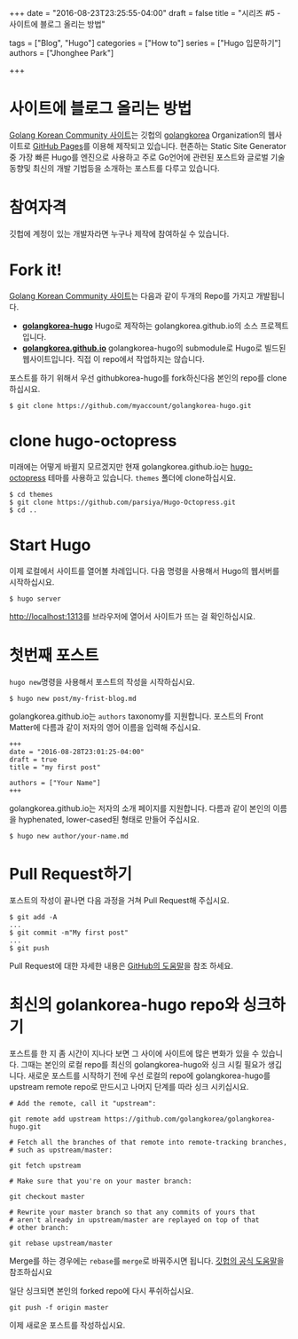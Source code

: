 +++
date = "2016-08-23T23:25:55-04:00"
draft = false
title = "시리즈 #5 - 사이트에 블로그 올리는 방법"

tags = ["Blog", "Hugo"]
categories = ["How to"]
series = ["Hugo 입문하기"]
authors = ["Jhonghee Park"]

+++

# 사이트에 블로그 올리는 방법

[Golang Korean Community 사이트](https://golangkorea.github.io)는 깃헙의 [golangkorea](https://github.com/golangkorea) Organization의 웹사이트로 [GitHub Pages](https://pages.github.com/)를 이용해 제작되고 있습니다. 현존하는 Static Site Generator중 가장 빠른 Hugo를 엔진으로 사용하고 주로 Go언어에 관련된 포스트와 글로벌 기술 동향및 최신의 개발 기법등을 소개하는 포스트를 다루고 있습니다.

# 참여자격

깃헙에 계정이 있는 개발자라면 누구나 제작에 참여하실 수 있습니다.

# Fork it!
[Golang Korean Community 사이트](https://golangkorea.github.io)는 다음과 같이 두개의 Repo를 가지고 개발됩니다.

* **[golangkorea-hugo](https://github.com/golangkorea/golangkorea-hugo)** Hugo로 제작하는 golangkorea.github.io의 소스 프로젝트입니다.
* **[golangkorea.github.io](https://github.com/golangkorea/golangkorea.github.io)** golangkorea-hugo의 submodule로 Hugo로 빌드된 웹사이트입니다. 직접 이 repo에서 작업하지는 않습니다.

포스트를 하기 위해서 우선 githubkorea-hugo를 fork하신다음 본인의 repo를 clone하십시요.

```
$ git clone https://github.com/myaccount/golangkorea-hugo.git
```

# clone hugo-octopress
미래에는 어떻게 바뀔지 모르겠지만 현재 golangkorea.github.io는 [hugo-octopress](https://github.com/parsiya/Hugo-Octopress) 테마를 사용하고 있습니다. `themes` 폴더에 clone하십시요.

```
$ cd themes
$ git clone https://github.com/parsiya/Hugo-Octopress.git
$ cd ..
```

# Start Hugo
이제 로컬에서 사이트를 열어볼 차례입니다. 다음 명령을 사용해서 Hugo의 웹서버를 시작하십시요.
```
$ hugo server
```
[http://localhost:1313](http://localhost:1313)를 브라우저에 열어서 사이트가 뜨는 걸 확인하십시요.

# 첫번째 포스트
`hugo new`명령을 사용해서 포스트의 작성을 시작하십시요.

```
$ hugo new post/my-frist-blog.md
```
golangkorea.github.io는 `authors` taxonomy를 지원합니다. 포스트의 Front Matter에 다름과 같이 저자의 영어 이름을 입력해 주십시요.

```
+++
date = "2016-08-28T23:01:25-04:00"
draft = true
title = "my first post"

authors = ["Your Name"]
+++
```
golangkorea.github.io는 저자의 소개 페이지를 지원합니다. 다름과 같이 본인의 이름을 hyphenated, lower-cased된 형태로 만들어 주십시요.

```
$ hugo new author/your-name.md
```

# Pull Request하기
포스트의 작성이 끝나면 다음 과정을 거쳐 Pull Request해 주십시요.

```
$ git add -A
...
$ git commit -m"My first post"
...
$ git push
```
Pull Request에 대한 자세한 내용은 [GitHub의 도움말](https://help.github.com/articles/about-pull-requests/)을 참조 하세요.

# 최신의 golankorea-hugo repo와 싱크하기

포스트를 한 지 좀 시간이 지나다 보면 그 사이에 사이트에 많은 변화가 있을 수 있습니다. 그때는 본인의 로컬 repo를 최신의 golangkorea-hugo와 싱크 시킬 필요가 생깁니다. 새로운 포스트를 시작하기 전에 우선 로컬의 repo에 golangkorea-hugo를 upstream remote repo로 만드시고 나머지 단계를 따라 싱크 시키십시요.

```
# Add the remote, call it "upstream":

git remote add upstream https://github.com/golangkorea/golangkorea-hugo.git

# Fetch all the branches of that remote into remote-tracking branches,
# such as upstream/master:

git fetch upstream

# Make sure that you're on your master branch:

git checkout master

# Rewrite your master branch so that any commits of yours that
# aren't already in upstream/master are replayed on top of that
# other branch:

git rebase upstream/master
```

Merge를 하는 경우에는 `rebase`를 `merge`로 바꿔주시면 됩니다. [깃헙의 공식 도움말](https://help.github.com/articles/syncing-a-fork/)을 참조하십시요

일단 싱크되면 본인의 forked repo에 다시 푸쉬하십시요.
```
git push -f origin master
```



이제 새로운 포스트를 작성하십시요.

<br/>
<br/>
